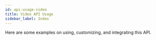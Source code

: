 ```yaml
---
id: api-usage-video
title: Video API Usage
sidebar_label: Index
---
```


Here are some examples on using, customizing, and integrating this API.